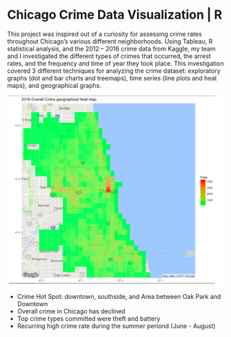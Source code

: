 # Chicago Crime Data Visualization | R
This project was inspired out of a curiosity for assessing crime rates throughout Chicago’s various different neighborhoods. Using Tableau, R statistical analysis, and the 2012 – 2016 crime data from Kaggle, my team and I investigated the different types of crimes that occurred, the arrest rates, and the frequency and time of year they took place. This investigation covered 3 different techniques for analyzing the crime dataset: exploratory graphs (dot and bar charts and treemaps), time series (line plots and heat maps), and geographical graphs.

![False Color Geographical Heatmap- chicago crime](/geographical%20graph%20with%20false%20color%20heat%20map.png)

* Crime Hot Spot: downtown, southside, and Area between Oak Park and Downtown
* Overall crime in Chicago has declined
* Top crime types committed were theft and battery
* Recurring high crime rate during the summer periond (June - August)
